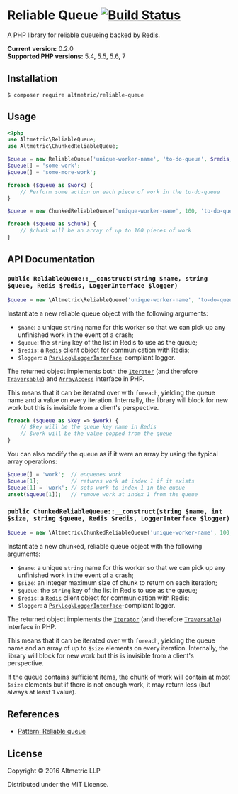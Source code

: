 # Reliable Queue [![Build Status](https://travis-ci.org/altmetric/reliable-queue.svg?branch=master)](https://travis-ci.org/altmetric/reliable-queue)

A PHP library for reliable queueing backed by [Redis](http://redis.io/).

**Current version:** 0.2.0  
**Supported PHP versions:** 5.4, 5.5, 5.6, 7

## Installation

```shell
$ composer require altmetric/reliable-queue
```

## Usage

```php
<?php
use Altmetric\ReliableQueue;
use Altmetric\ChunkedReliableQueue;

$queue = new ReliableQueue('unique-worker-name', 'to-do-queue', $redis, $logger);
$queue[] = 'some-work';
$queue[] = 'some-more-work';

foreach ($queue as $work) {
    // Perform some action on each piece of work in the to-do-queue
}

$queue = new ChunkedReliableQueue('unique-worker-name', 100, 'to-do-queue', $redis, $logger);

foreach ($queue as $chunk) {
    // $chunk will be an array of up to 100 pieces of work
}
```

## API Documentation

### `public ReliableQueue::__construct(string $name, string $queue, Redis $redis, LoggerInterface $logger)`

```php
$queue = new \Altmetric\ReliableQueue('unique-worker-name', 'to-do-queue', $redis, $logger);
```

Instantiate a new reliable queue object with the following arguments:

* `$name`: a unique `string` name for this worker so that we can pick up any
  unfinished work in the event of a crash;
* `$queue`: the `string` key of the list in Redis to use as the queue;
* `$redis`: a [`Redis`](https://github.com/phpredis/phpredis) client object for
  communication with Redis;
* `$logger`: a
  [`Psr\Log\LoggerInterface`](https://github.com/php-fig/fig-standards/blob/master/accepted/PSR-3-logger-interface.md)-compliant
  logger.

The returned object implements both the
[`Iterator`](http://php.net/manual/en/class.iterator.php) (and therefore
[`Traversable`](http://php.net/manual/en/class.traversable.php)) and
[`ArrayAccess`](http://php.net/manual/en/class.arrayaccess.php) interface in
PHP.

This means that it can be iterated over with `foreach`, yielding the queue name
and a value on every iteration. Internally, the library will block for new work
but this is invisible from a client's perspective.

```php
foreach ($queue as $key => $work) {
    // $key will be the queue key name in Redis
    // $work will be the value popped from the queue
}
```

You can also modify the queue as if it were an array by using the typical array
operations:

```php
$queue[] = 'work';  // enqueues work
$queue[1];          // returns work at index 1 if it exists
$queue[1] = 'work'; // sets work to index 1 in the queue
unset($queue[1]);   // remove work at index 1 from the queue
```

### `public ChunkedReliableQueue::__construct(string $name, int $size, string $queue, Redis $redis, LoggerInterface $logger)`

```php
$queue = new \Altmetric\ChunkedReliableQueue('unique-worker-name', 100, 'to-do-queue', $redis, $logger);
```

Instantiate a new chunked, reliable queue object with the following arguments:

* `$name`: a unique `string` name for this worker so that we can pick up any
  unfinished work in the event of a crash;
* `$size`: an integer maximum size of chunk to return on each iteration;
* `$queue`: the `string` key of the list in Redis to use as the queue;
* `$redis`: a [`Redis`](https://github.com/phpredis/phpredis) client object for
  communication with Redis;
* `$logger`: a
  [`Psr\Log\LoggerInterface`](https://github.com/php-fig/fig-standards/blob/master/accepted/PSR-3-logger-interface.md)-compliant
  logger.

The returned object implements the
[`Iterator`](http://php.net/manual/en/class.iterator.php) (and therefore
[`Traversable`](http://php.net/manual/en/class.traversable.php)) interface in
PHP.

This means that it can be iterated over with `foreach`, yielding the queue name
and an array of up to `$size` elements on every iteration. Internally, the
library will block for new work but this is invisible from a client's
perspective.

If the queue contains sufficient items, the chunk of work will contain at most
`$size` elements but if there is not enough work, it may return less (but
always at least 1 value).

## References

* [Pattern: Reliable queue](http://redis.io/commands/rpoplpush#pattern-reliable-queue)

## License

Copyright © 2016 Altmetric LLP

Distributed under the MIT License.
